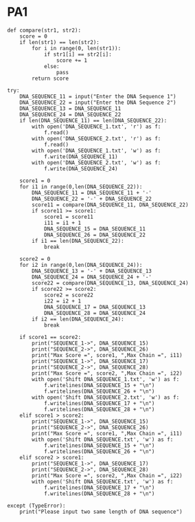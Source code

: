 # PA1
    def compare(str1, str2):
        score = 0
        if len(str1) == len(str2):
            for i in range(0, len(str1)):
                if str1[i] == str2[i]:
                    score += 1
                else:
                    pass
            return score

    try:
        DNA_SEQUENCE_11 = input("Enter the DNA Sequence 1")
        DNA_SEQUENCE_22 = input("Enter the DNA Sequence 2")
        DNA_SEQUENCE_13 = DNA_SEQUENCE_11
        DNA_SEQUENCE_24 = DNA_SEQUENCE_22
        if len(DNA_SEQUENCE_11) == len(DNA_SEQUENCE_22):
            with open('DNA_SEQUENCE_1.txt', 'r') as f:
                f.read()
            with open('DNA_SEQUENCE_2.txt', 'r') as f:
                f.read()
            with open('DNA_SEQUENCE_1.txt', 'w') as f:
                f.write(DNA_SEQUENCE_11)
            with open('DNA_SEQUENCE_2.txt', 'w') as f:
                f.write(DNA_SEQUENCE_24)

        score1 = 0
        for i1 in range(0,len(DNA_SEQUENCE_22)):
            DNA_SEQUENCE_11 = DNA_SEQUENCE_11 + '-'
            DNA_SEQUENCE_22 = '-' + DNA_SEQUENCE_22
            score11 = compare(DNA_SEQUENCE_11, DNA_SEQUENCE_22)
            if score11 >= score1:
                score1 = score11
                i11 = i1 + 1
                DNA_SEQUENCE_15 = DNA_SEQUENCE_11
                DNA_SEQUENCE_26 = DNA_SEQUENCE_22
            if i1 == len(DNA_SEQUENCE_22):
                break

        score2 = 0
        for i2 in range(0,len(DNA_SEQUENCE_24)):
            DNA_SEQUENCE_13 = '-' + DNA_SEQUENCE_13
            DNA_SEQUENCE_24 = DNA_SEQUENCE_24 + '-'
            score22 = compare(DNA_SEQUENCE_13, DNA_SEQUENCE_24)
            if score22 >= score2:
                score2 = score22
                i22 = i2 + 1
                DNA_SEQUENCE_17 = DNA_SEQUENCE_13
                DNA_SEQUENCE_28 = DNA_SEQUENCE_24
            if i2 == len(DNA_SEQUENCE_24):
                break

        if score1 == score2:
            print("SEQUENCE_1->", DNA_SEQUENCE_15)
            print("SEQUENCE_2->", DNA_SEQUENCE_26)
            print("Max Score =", score1, ",Max Chain =", i11)
            print("SEQUENCE_1->", DNA_SEQUENCE_17)
            print("SEQUENCE_2->", DNA_SEQUENCE_28)
            print("Max Score =", score2, ",Max Chain =", i22)
            with open('Shift DNA_SEQUENCE_1.txt', 'w') as f:
                f.writelines(DNA_SEQUENCE_15 + "\n")
                f.writelines(DNA_SEQUENCE_26 + "\n")
            with open('Shift DNA_SEQUENCE_2.txt', 'w') as f:
                f.writelines(DNA_SEQUENCE_17 + "\n")
                f.writelines(DNA_SEQUENCE_28 + "\n")
        elif score1 > score2:
            print("SEQUENCE_1->", DNA_SEQUENCE_15)
            print("SEQUENCE_2->", DNA_SEQUENCE_26)
            print("Max Score =", score1, ",Max Chain =", i11)
            with open('Shift DNA_SEQUENCE.txt', 'w') as f:
                f.writelines(DNA_SEQUENCE_15 + "\n")
                f.writelines(DNA_SEQUENCE_26 + "\n")
        elif score2 > score1:
            print("SEQUENCE_1->", DNA_SEQUENCE_17)
            print("SEQUENCE_2->", DNA_SEQUENCE_28)
            print("Max Score =", score2, ",Max Chain =", i22)
            with open('Shift DNA_SEQUENCE.txt', 'w') as f:
                f.writelines(DNA_SEQUENCE_17 + "\n")
                f.writelines(DNA_SEQUENCE_28 + "\n")

    except (TypeError):
        print("Please input two same length of DNA sequence")
